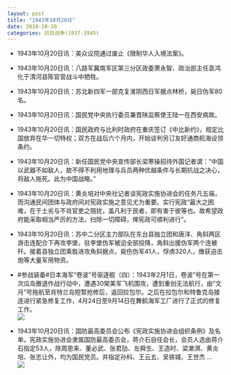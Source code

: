 ```yaml
---
layout: post
title: "1943年10月20日"
date: 2018-10-20
categories: 抗日战争(1937-1945)
---
```


<meta name="referrer" content="no-referrer" />

- 1943年10月20日讯：美众议院通过废止《限制华人入境法案》。 

- 1943年10月20日讯：八路军冀南军区第三分区政委萧永智、政治部主任袁鸿化于清河县陈官营战斗中牺牲。 

- 1943年10月20日讯：苏北新四军一部克复淮阴西日军据点林桥，毙日伪军80名。 

- 1943年10月20日讯：国民党中央执行委员兼晋陕监察使王陆一在西安病故。 

- 1943年10月20日讯：国民政府与比利时政府在重庆签订《中比新约》，规定比国放弃在华一切特权；双方在战后六个月内，开始谈判另订友好通商航海设领条约。 

- 1943年10月20日讯：新任国民党中央宣传部长梁寒操招待外国记者谓：“中国以武器不如敌人，故不得不利用地理与兵员两种优越条件与长期抗战之决心，将敌人拖死。此为中国战略。” 

- 1943年10月20日讯：黄炎培对中央社记者谈宪政实施协进会的任务凡五端，而沟通民间团体与政府间对宪政实施之意见尤为重要。实行宪政“最大之困难，在于土劣与不肖官吏之阻扰，盖凡利于民者，即有害于彼等也。故希望政府能采取相当严厉的方法，扫除一切障碍，俾宪政可顺利进行”。 

- 1943年10月20日讯：苏中二分区主力部队在东台县独立团和唐洋、角斜两区游击连配合下再攻李堡，驻李堡伪军被迫全部投降，角斜出援伪军两个连被歼。接着县独立团乘胜进攻角斜据点，毙伤伪军41人，俘虏320人，缴获迫击炮等大量军用物资。 

- #参战装备#日本海军“卷波”号驱逐舰（四）：1943年2月1日，卷波”号在第一次瓜岛撤退作战行动中，遭遇30架美军飞机围攻，遭到重创无法航行，由“文月”号拖航至肖特兰岛短暂抢修后，返回拉包尔。之后在拉包尔和特鲁克岛接连进行紧急修复工作，4月24日至9月14日在舞鹤海军工厂进行了正式的修复工作。 <br/><img src="https://wx4.sinaimg.cn/large/aca367d8ly1fwegj4ukkwj20j6073aar.jpg" />

- 1943年10月20日讯：国防最高委员会公布《宪政实施协进会组织条例》及名单。宪政实施协进会隶属国防最高委员会，蒋介石自任会长，会员人选由蒋介石指定53人，除周恩来、董必武、张君劢、左舜生、王造时、梁漱溟、黄炎培、张志让外，均为国民党员。并指定孙科、王云五、吴铁城、王世杰 ... <br/><img src="https://wx2.sinaimg.cn/large/aca367d8ly1fwed2cn0zij20c8090mx7.jpg" />

